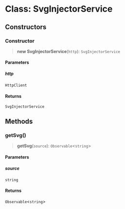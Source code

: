 # Class: SvgInjectorService

## Constructors

<a id="constructor"></a>

### Constructor

> **new SvgInjectorService**(`http`): `SvgInjectorService`

#### Parameters

##### http

`HttpClient`

#### Returns

`SvgInjectorService`

## Methods

<a id="getsvg"></a>

### getSvg()

> **getSvg**(`source`): `Observable`\<`string`\>

#### Parameters

##### source

`string`

#### Returns

`Observable`\<`string`\>
